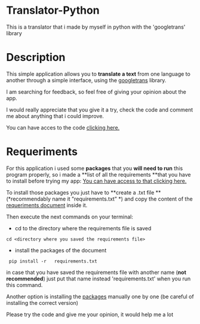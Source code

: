 # Translator-Python
This is a translator that i made by myself in python with the 'googletrans' library

# Description
This simple application allows you to **translate a text** from one language to another through a simple interface, using the [googletrans](https://pypi.org/project/googletrans/ "googletrans") library.

I am searching for feedback, so feel free of giving your opinion about the app.

I would really appreciate that you give it a try, check the code and comment me about anything that i could improve.

You can have acces to the code [clicking here.](https://github.com/Thadeuks/Translator-Python/blob/master/main.py "clicking here.")

# Requeriments

For this application i used some **packages** that you **will need to run** this program properly, so i made a **list of all the requirements **that you have to install before trying my app:  [You can have access to that clicking here.](https://github.com/Thadeuks/Translator-Python/blob/master/requirements.txt "You can have access to that clicking here")

To install those packages you just have to **create a .txt file ** (*recommendably name it "requirements.txt" *) and copy the content of the [requeriments document](https://github.com/Thadeuks/Translator-Python/blob/master/requirements.txt "requeriments document") inside it.

Then execute the next commands on your terminal:

- cd to the directory where the requirements file is saved

`cd <directory where you saved the requirements file>`
- install the packages of the document

` pip install -r   requirements.txt`

in case that you have saved the requirements file with another name (**not recommended**) just put that name instead 'requirements.txt' when you run this command.

Another option is installing the [packages](https://github.com/Thadeuks/Translator-Python/blob/master/requirements.txt "packages") manually one by one (be careful of installing the correct version)

Please try the code and give me your opinion, it would help me a lot


